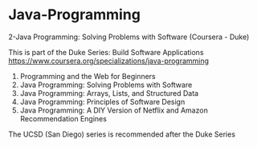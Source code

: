 # Java-Programming
2-Java Programming: Solving Problems with Software (Coursera - Duke)

This is part of the Duke Series: Build Software Applications
https://www.coursera.org/specializations/java-programming

1. Programming and the Web for Beginners
2. Java Programming: Solving Problems with Software
3. Java Programming: Arrays, Lists, and Structured Data
4. Java Programming: Principles of Software Design
5. Java Programming: A DIY Version of Netflix and Amazon Recommendation Engines

The UCSD (San Diego) series is recommended after the Duke Series
